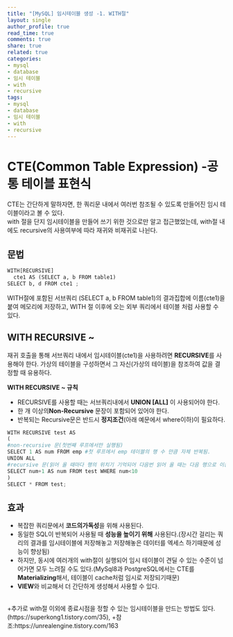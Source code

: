 ```yaml
---
title: "[MySQL] 임시테이블 생성 -1. WITH절"
layout: single
author_profile: true
read_time: true
comments: true
share: true
related: true
categories:
- mysql
- database
- 임시 테이블
- with
- recursive
tags:
- mysql
- database
- 임시 테이블
- with
- recursive
---
```


# CTE(Common Table Expression) -공통 테이블 표현식
CTE는 간단하게 말하자면, 한 쿼리문 내에서 여러번 참조될 수 있도록 만들어진 임시 테이블이라고 볼 수 있다.    
with 절을 단지 임시테이블을 만들어 쓰기 위한 것으로만 알고 접근했었는데, with절 내에도 recursive의 사용여부에 따라 재귀와 비재귀로 나뉜다. 

## 문법

```python
WITH[RECURSIVE]
  cte1 AS (SELECT a, b FROM table1)
SELECT b, d FROM cte1 ;
```

WITH절에 포함된 서브쿼리 (SELECT a, b FROM table1)의 결과집합에 이름(cte1)을 붙여 메모리에 저장하고, WITH 절 이후에 오는 외부 쿼리에서 테이블 처럼 사용할 수 있다.   

## WITH RECURSIVE ~
재귀 호출을 통해 서브쿼리 내에서 임시테이블(cte1)을 사용하려면 **RECURSIVE**를 사용해야 한다. 가상의 테이블을 구성하면서 그 자신(가상의 테이블)을 참조하여 값을 결정할 때 유용하다.    

**WITH RECURSIVE ~ 규칙**   
* RECURSIVE를 사용할 때는 서브쿼리내에서 **UNION [ALL]** 이 사용되어야 한다.   
* 한 개 이상의**Non-Recursive** 문장이 포함되어 있어야 한다.   
* 반복되는 Recursive문은 반드시 **정지조건**(아래 예문에서 where이하)이 필요하다.   

```python
WITH RECURSIVE test AS
(
#non-recursive 문(첫번째 루프에서만 실행됨)
SELECT 1 AS num FROM emp #첫 루프에서 emp 테이블의 행 수 만큼 자체 반복됨.
UNION ALL
#recursive 문(읽어 올 때마다 행의 위치기 기억되어 다음번 읽어 올 때는 다음 행으로 이동함)
SELECT num+1 AS num FROM test WHERE num<10
)
SELECT * FROM test;
```

## 효과
* 복잡한 쿼리문에서 **코드의가독성**을 위해 사용된다.   
* 동일한 SQL이 반복되어 사용될 때 **성능을 높이기 위해** 사용된다.(장시간 걸리는 쿼리의 결과를 임시테이블에 저장해놓고 저장해놓은 데이터를 엑세스 하기때문에 성능이 향상됨)   
* 하지만, 동시에 여러개의 with절이 실행되어 임시 테이블이 견딜 수 있는 수준이 넘어가면 모두 느려질 수도 있다.(MySql8과 PostgreSQL에서는 CTE를 **Materializing**해서, 테이블이 cache처럼 임시로 저장되기때문)
* **VIEW**와 비교해서 더 간단하게 생성해서 사용할 수 있다.   

<br/>
+추가로 with절 이외에 종료시점을 정할 수 있는 임시테이블을 만드는 방법도 있다.(https://superkong1.tistory.com/35),   
+참조:https://unrealengine.tistory.com/163